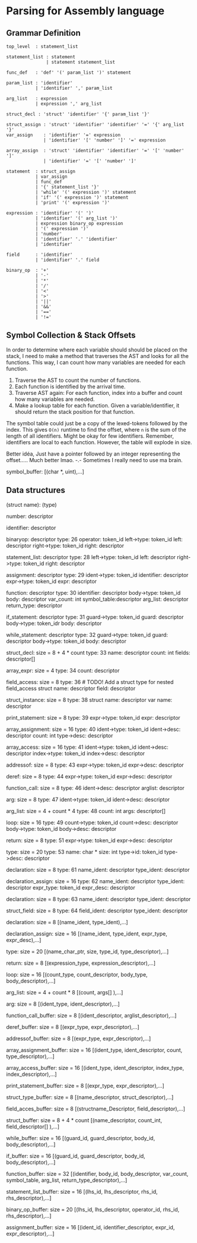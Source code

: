 # Parsing for Assembly language

## Grammar Definition

```ebnf
top_level  : statement_list

statement_list : statement
               | statement statement_list

func_def   : 'def' '(' param_list ')' statement

param_list : 'identifier'
           | 'identifier' ',' param_list

arg_list   : expression
           | expression ',' arg_list

struct_decl : 'struct' 'identifier' '{' param_list '}'

struct_assign : 'struct' 'identifier' 'identifier' '=' '{' arg_list '}'
var_assign    : 'identifier' '=' expression
              | 'identifier' '[' 'number' ']' '=' expression

array_assign  : 'struct' 'identifier' 'identifier' '=' '[' 'number' ']'
              | 'identifier' '=' '[' 'number' ']'

statement  : struct_assign
           | var_assign
           | func_def
           | '{' statement_list '}'
           | 'while' '(' expression ')' statement
           | 'if' '(' expression ')' statement
           | 'print' '(' expression ')'

expression : 'identifier' '(' ')'
           | 'identifier' '(' arg_list ')'
           | expression binary_op expression
           | '(' expression ')'
           | 'number'
           | 'identifier' '.' 'identifier'
           | 'identifier'

field      : 'identifier'
           | 'identifier' '.' field

binary_op  : '+'
           | '-'
           | '*'
           | '/'
           | '<'
           | '>'
           | '||'
           | '&&'
           | '=='
           | '!='
```

## Symbol Collection & Stack Offsets

In order to determine where each variable should should be placed on the stack, I need to make a method that traverses the AST and looks for all the functions. This way, I can count how many variables are needed for each function.

1. Traverse the AST to count the number of functions.
2. Each function is identified by the arrival time.
3. Traverse AST again: For each function, index into a buffer and count how many variables are needed.
4. Make a lookup table for each function. Given a variable/identifier, it should return the stack position for that function.

The symbol table could just be a copy of the lexed-tokens followed by the index. This gives `O(n)` runtime to find the offset, where `n` is the sum of the length of all identifiers. Might be okay for few identifiers. Remember, identifiers are local to each function. However, the table will explode in size.

Better idéa, Just have a pointer followed by an integer representing the offset..... Much better lmao. -.- Sometimes I really need to use ma brain.

symbol_buffer:
    [(char *, uint),...]

## Data structures

(struct name):   (type)

number:          descriptor

identifier:      descriptor

binaryop:        descriptor
    type: 26
    operator:    token_id
    left->type:  token_id
    left:        descriptor
    right->type: token_id
    right:       descriptor

statement_list:  descriptor
    type: 28
    left->type:  token_id
    left:        descriptor
    right->type: token_id
    right:       descriptor

assignment:      descriptor
    type: 29
    ident->type: token_id
    identifier:  descriptor
    expr->type:  token_id
    expr:        descriptor

function:        descriptor
    type: 30
    identifier:  descriptor
    body->type:  token_id
    body:        descriptor
    var_count:   int
    symbol_table:descriptor
    arg_list:    descriptor
    return_type: descriptor

if_statement:    descriptor
    type: 31
    guard->type: token_id
    guard:       descriptor
    body->type:  token_idr
    body:        descriptor

while_statement: descriptor
    type: 32
    guard->type: token_id
    guard:       descriptor
    body->type:  token_id
    body:        descriptor

struct_decl: size = 8 + 4 * count
    type: 33
    name:        descriptor
    count:       int
    fields:      descriptor[]

array_expr: size = 4
    type: 34
    count:       descriptor

field_access: size = 8
    type: 36 # TODO! Add a struct type for nested field_access
    struct name: descriptor
    field:       descriptor

struct_instance: size = 8
    type: 38
    struct name: descriptor
    var name:    descriptor

print_statement: size = 8
    type: 39
    expr->type:  token_id
    expr:        descriptor

array_assignment: size = 16
    type: 40
    ident->type: token_id
    ident->desc: descriptor
    count:       int
    type->desc:  descriptor

array_access: size = 16
    type: 41
    ident->type: token_id
    ident->desc: descriptor
    index->type: token_id
    index->desc: descriptor

addressof: size = 8
    type: 43
    expr->type:  token_id
    expr->desc:  descriptor

deref: size = 8
    type: 44
    expr->type:  token_id
    expr->desc:  descriptor

function_call: size = 8
    type: 46
    ident->desc: descriptor
    arglist:     descriptor

arg: size = 8
    type: 47
    ident->type: token_id
    ident->desc: descriptor

arg_list: size = 4 + count * 4
    type: 48
    count:       int
    args:        descriptor[]

loop: size = 16
    type: 49
    count->type: token_id
    count->desc: descriptor
    body->type:  token_id
    body->desc:  descriptor

return: size = 8
    type: 51
    expr->type:  token_id
    expr->desc:  descriptor

type: size = 20
    type: 53
    name:         char *
    size:         int
    type->id:     token_id
    type->desc:   descriptor

declaration: size = 8
    type: 61
    name_ident:   descriptor
    type_ident:   descriptor

declaration_assign: size = 16
    type: 62
    name_ident:   descriptor
    type_ident:   descriptor
    expr_type:    token_id
    expr_desc:    descriptor

declaration: size = 8
    type: 63
    name_ident:   descriptor
    type_ident:   descriptor

struct_field: size = 8
    type: 64
    field_ident:   descriptor
    type_ident:    descriptor

declaration: size = 8
    [(name_ident, type_ident),...]

declaration_assign: size = 16
    [(name_ident, type_ident, expr_type, expr_desc),...]

type: size = 20
    [(name_char_ptr, size, type_id, type_descriptor),...]

return: size = 8
    [(expression_type, expression_descriptor),...]

loop: size = 16
    [(count_type, count_descriptor, body_type, body_descriptor),...]

arg_list: size = 4 + count * 8
    [(count, args[] ),...]

arg: size = 8
    [(ident_type, ident_descriptor),...]

function_call_buffer: size = 8
    [(ident_descriptor, arglist_descriptor),...]

deref_buffer: size = 8
    [(expr_type, expr_descriptor),...]

addressof_buffer: size = 8
    [(expr_type, expr_descriptor),...]

array_assignment_buffer: size = 16
    [(ident_type, ident_descriptor, count, type_descriptor),...]

array_access_buffer: size = 16
    [(ident_type, ident_descriptor, index_type, index_descriptor),...]

print_statement_buffer: size = 8
    [(expr_type, expr_descriptor),...]

struct_type_buffer: size = 8
    [(name_descriptor, struct_descriptor),...]

field_acces_buffer: size = 8
    [(structname_Descriptor, field_descriptor),...]

struct_buffer: size = 8 + 4 * count
    [(name_descriptor, count_int, field_descriptor[] ),...]

while_buffer: size = 16
    [(guard_id, guard_descriptor, body_id, body_descriptor),...]

if_buffer: size = 16
    [(guard_id, guard_descriptor, body_id, body_descriptor),...]

function_buffer: size = 32
    [(identifier, body_id, body_descriptor, var_count, symbol_table, arg_list, return_type_descriptor),...]

statement_list_buffer: size = 16
    [(lhs_id, lhs_descriptor, rhs_id, rhs_descriptor),...]

binary_op_buffer: size = 20
    [(lhs_id, lhs_descriptor, operator_id, rhs_id, rhs_descriptor),...]

assignment_buffer: size = 16
    [(ident_id, identifier_descriptor, expr_id, expr_descriptor),...]
